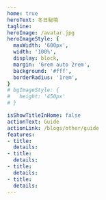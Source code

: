 ```yaml
---
home: true
heroText: 冬日秘境
tagline: 
heroImage: /avatar.jpg
heroImageStyle: {
  maxWidth: '600px',
  width: '100%',
  display: block,
  margin: '6rem auto 2rem',
  background: '#fff',
  borderRadius: '1rem',
}
# bgImageStyle: {
#   height: '450px'
# }

isShowTitleInHome: false
actionText: Guide
actionLink: /blogs/other/guide
features:
- title: 
  details: 
- title: 
  details: 
- title: 
  details: 
- title: 
  details:
---
```





